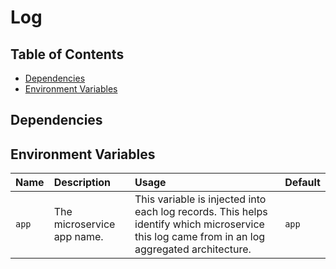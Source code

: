 # Log

## Table of Contents

- [Dependencies](#dependencies)
- [Environment Variables](#environment-variables)

## Dependencies

## Environment Variables

| Name | Description | Usage | Default |
| :--- | :---------- | :---- | :------ |
| `app` | The microservice app name. | This variable is injected into each log records. This helps identify which microservice this log came from in an log aggregated architecture. | `app` |
